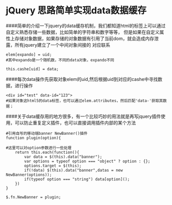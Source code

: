 # jQuery 思路简单实现data数据缓存

####简单的介绍一下jquery的data缓存机制，我们都知道html的标签上可以通过自定义熟悉存储一些数据，比如简单的字符串和数字等等，
但是如果在自定义属性上存储对象数据，如果存储的对象数据有引用了当前dom，就会造成内存泄露，所有jquery建立了一个中间对象间接的
对应联系


```
elem[expando] = uid;
#其中expando是一个随机数，不同的data对象，expando不同

this.cashe[uid] = data;

```

####每次data操作先获取对象elem的uid,然后根据uid到对应的cashe中寻找数据，进行操作


```
<div id="test" data-id="123">
#如果对象这html5的data标签，也可以通过elem.attributes，然后匹配'data-'获取其数据；

```

####关于data缓存用的地方很多，有一个比较巧妙的用法就是再写jquery插件使用，可以防止重复定义插件，也可以直接调用插件内部的某个方法

```
#引用自写的移动端banner NewBanner()插件
function plugin(option){

#这里可以对option参数进行一些处理
	return this.each(function(){
		var data = $(this).data("banner");
		var options = typeof option === "object" ? option : {};
		options.target = $(this);
		if(!data) $(this).data("banner",datas = new NewBanner(options));
		if(typeof option === "string") data[option]();
	})
}

$.fn.NewBanner = plugin;

```
